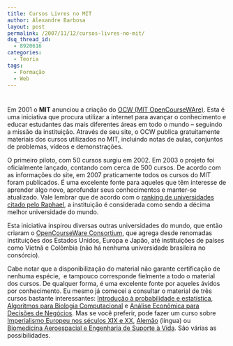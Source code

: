 ```yaml
---
title: Cursos Livres no MIT
author: Alexandre Barbosa
layout: post
permalink: /2007/11/12/cursos-livres-no-mit/
dsq_thread_id:
  - 8920616
categories:
  - Teoria
tags:
  - Formação
  - Web
---
```

# 

Em 2001 o **MIT** anunciou a criação do [OCW (MIT OpenCourseWAre)][1]. Esta é uma iniciativa que procura utilizar a internet para avançar o conhecimento e educar estudantes das mais diferentes áreas em todo o mundo – seguindo a missão da instituição. Através de seu site, o OCW publica gratuitamente materiais dos cursos utilizados no MIT, incluindo notas de aulas, conjuntos de problemas, vídeos e demonstrações.

 [1]: http://ocw.mit.edu

O primeiro piloto, com 50 cursos surgiu em 2002. Em 2003 o projeto foi oficialmente lançado, contando com cerca de 500 cursos. De acordo com as informações do site, em 2007 praticamente todos os cursos do MIT foram publicados. É uma excelente fonte para aqueles que têm interesse de aprender algo novo, aprofundar seus conhecimentos e manter-se atualizado. Vale lembrar que de acordo com o [ranking de universidades citado pelo Raphael][2], a instituição é considerada como sendo a décima melhor universidade do mundo.

 [2]: http://log4dev.com/2007/11/10/usp-e-unicamp-entram-na-lista-das-200-melhores-universidades-do-mundo/

Esta iniciativa inspirou diversas outras universidades do mundo, que então criaram o [OpenCourseWare Consortium][3], que agrega desde renomadas instituições dos Estados Unidos, Europa e Japão, até instituições de países como Vietnã e Colômbia (não há nenhuma universidade brasileira no consórcio).

 [3]: http://www.ocwconsortium.org

Cabe notar que a disponibilização do material não garante certificação de nenhuma espécie,  e tampouco corresponde fielmente a todo o material dos cursos. De qualquer forma, é uma excelente fonte por aqueles ávidos por conhecimento. Eu mesmo já comecei a consultar o material de três cursos bastante interessantes: [Introdução à probabilidade e estatística][4], [Algoritmos para Biologia Computacional][5] e [Análise Econômica para Decisões de Negócios][6]. Mas se você preferir, pode fazer um curso sobre [Imperialismo Europeu nos séculos XIX e XX][7], [Alemão][8] (língua) ou [Biomedicina Aeroespacial e Engenharia de Suporte à Vida][9]. São várias as possibilidades.

 [4]: http://ocw.mit.edu/OcwWeb/Mathematics/18-05Spring-2005/CourseHome/index.htm
 [5]: http://ocw.mit.edu/OcwWeb/Electrical-Engineering-and-Computer-Science/6-096Spring-2005/CourseHome/index.htm
 [6]: http://ocw.mit.edu/OcwWeb/Sloan-School-of-Management/15-010Fall-2004/CourseHome/index.htm
 [7]: http://ocw.mit.edu/OcwWeb/History/21H-443Spring-2006/CourseHome/index.htm
 [8]: http://ocw.mit.edu/OcwWeb/Foreign-Languages-and-Literatures/21F-401Fall2003/CourseHome/index.htm
 [9]: http://ocw.mit.edu/OcwWeb/Aeronautics-and-Astronautics/16-423JSpring-2006/CourseHome/index.htm